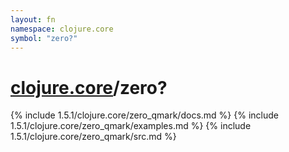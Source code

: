 ```yaml
---
layout: fn
namespace: clojure.core
symbol: "zero?"
---
```


# [clojure.core](../)/zero?

{% include 1.5.1/clojure.core/zero_qmark/docs.md %}
{% include 1.5.1/clojure.core/zero_qmark/examples.md %}
{% include 1.5.1/clojure.core/zero_qmark/src.md %}

